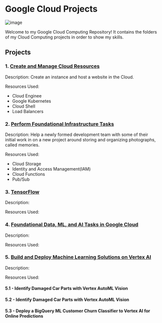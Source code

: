 # Google Cloud Projects


![image](https://github.com/moniquecardoso25/GoogleCloud-ProfessionalArchitect/assets/140358716/66e1b826-30ab-49d8-875a-f03858bb2c7e)


Welcome to my Google Cloud Computing Repository! It contains the folders of my Cloud Computing projects in order to show my skills.

## Projects

### 1. [Create and Manage Cloud Resources](https://github.com/moniquecardoso25/Google-Cloud/tree/main/Create%20and%20Manage%20Cloud%20Resources)

Description: Create an instance and host a website in the Cloud.

Resources Used:

- Cloud Enginee
- Google Kubernetes
- Cloud Shell
- Load Balancers 


### 2. [Perform Foundational Infrastructure Tasks](https://github.com/moniquecardoso25/Google-Cloud/tree/main/Perform%20Foundational%20Infrastructure%20Tasks/README.md)

Description: Help a newly formed development team with some of their initial work in on a new project around storing and organizing photographs, called memories.

Resources Used:

- Cloud Storage
- Identity and Access Management(IAM)
- Cloud Functions
- Pub/Sub


### 3. [TensorFlow](https://github.com/moniquecardoso25/Google-Cloud/tree/main/TensorFlow%20)

Description:

Resources Used:



### 4. [Foundational Data, ML, and AI Tasks in Google Cloud](https://github.com/moniquecardoso25/Google-Cloud/tree/main/Foundational%20Data,%20ML,%20and,%20AI%20Tasks%in%Google%Cloud)

Description:

Resources Used:


### 5. [Build and Deploy Machine Learning Solutions on Vertex AI](https://github.com/moniquecardoso25/Google-Cloud/tree/main/Build%20and%20Deploy%20Machine%20Learning%20Solutions%20on%Vertex%AI)

Description:

Resources Used:

#### 5.1 - Identify Damaged Car Parts with Vertex AutoML Vision

#### 5.2 - Identify Damaged Car Parts with Vertex AutoML Vision

#### 5.3 - Deploy a BigQuery ML Customer Churn Classifier to Vertex AI for Online Predictions



